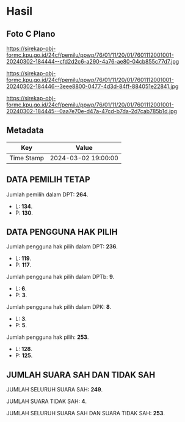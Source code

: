 # Hasil

## Foto C Plano

https://sirekap-obj-formc.kpu.go.id/24cf/pemilu/ppwp/76/01/11/20/01/7601112001001-20240302-184444--cfd2d2c6-a290-4a76-ae80-04cb855c77d7.jpg

https://sirekap-obj-formc.kpu.go.id/24cf/pemilu/ppwp/76/01/11/20/01/7601112001001-20240302-184446--3eee8800-0477-4d3d-84ff-884051e22841.jpg

https://sirekap-obj-formc.kpu.go.id/24cf/pemilu/ppwp/76/01/11/20/01/7601112001001-20240302-184445--0aa7e70e-d47a-47cd-b7da-2d7cab785b1d.jpg


## Metadata

| Key        | Value               |
| ---------- | ------------------- |
| Time Stamp | 2024-03-02 19:00:00 |


## DATA PEMILIH TETAP

Jumlah pemilih dalam DPT: **264**.
 * L: **134**.
 * P: **130**.

## DATA PENGGUNA HAK PILIH

Jumlah pengguna hak pilih dalam DPT: **236**.
 * L: **119**.
 * P: **117**.

Jumlah pengguna hak pilih dalam DPTb: **9**.
 * L: **6**.
 * P: **3**.

Jumlah pengguna hak pilih dalam DPK: **8**.
 * L: **3**.
 * P: **5**.

Jumlah pengguna hak pilih: **253**.
 * L: **128**.
 * P: **125**.

## JUMLAH SUARA SAH DAN TIDAK SAH

JUMLAH SELURUH SUARA SAH: **249**.

JUMLAH SUARA TIDAK SAH: **4**.

JUMLAH SELURUH SUARA SAH DAN SUARA TIDAK SAH: **253**.


